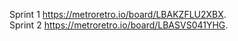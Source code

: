 Sprint 1 https://metroretro.io/board/LBAKZFLU2XBX.  
Sprint 2 https://metroretro.io/board/LBASVS041YHG.  
